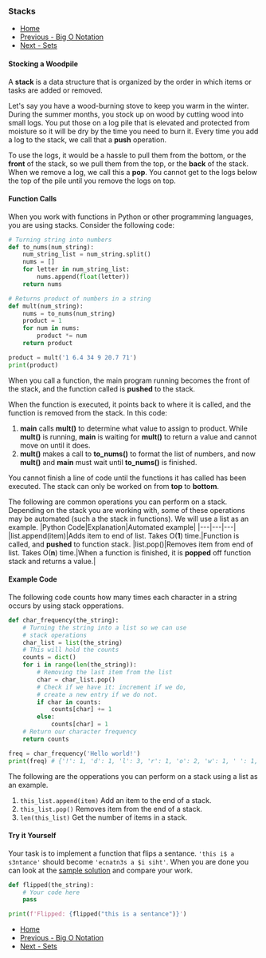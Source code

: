 ### Stacks
- [Home](0-Welcome.md)
- [Previous - Big O Notation](0.5-Big-O-Notation.md)
- [Next - Sets](2-Sets.md)

#### Stocking a Woodpile
A **stack** is a data structure that is organized by the order in which items or tasks are added or removed.

Let's say you have a wood-burning stove to keep you warm in the winter. During the summer months, you stock up on wood by cutting wood into small logs. You put those on a log pile that is elevated and protected from moisture so it will be dry by the time you need to burn it. Every time you add a log to the stack, we call that a **push** operation.  

To use the logs, it would be a hassle to pull them from the bottom, or the **front** of the stack, so we pull them from the top, or the **back** of the stack. When we remove a log, we call this a **pop**. You cannot get to the logs below the top of the pile until you remove the logs on top.

#### Function Calls
When you work with functions in Python or other programming languages, you are using stacks. 
Consider the following code:
```python
# Turning string into numbers
def to_nums(num_string):
    num_string_list = num_string.split()
    nums = []
    for letter in num_string_list:
        nums.append(float(letter))
    return nums        

# Returns product of numbers in a string
def mult(num_string):
    nums = to_nums(num_string)
    product = 1
    for num in nums:
        product *= num
    return product

product = mult('1 6.4 34 9 20.7 71')
print(product)
```
When you call a function, the main program running becomes the front of the stack, and the function called is **pushed** to the stack. 

When the function is executed, it points back to where it is called, and the function is removed from the stack. In this code:
1. **main** calls **mult()** to determine what value to assign to product. While **mult()** is running, **main** is waiting for **mult()** to return a value and cannot move on until it does.
2. **mult()** makes a call to **to_nums()** to format the list of numbers, and now **mult()** and **main** must wait until **to_nums()** is finished.

You cannot finish a line of code until the functions it has called has been executed. The stack can only be worked on from **top** to **bottom**.

The following are common operations you can perform on a stack. Depending on the stack you are working with, some of these operations may be automated (such a the stack in functions). We will use a list as an example.
|Python Code|Explanation|Automated example|
|---|---|---|
|list.append(item)|Adds item to end of list. Takes O(**1**) time.|Function is called, and **pushed** to function stack.
|list.pop()|Removes item from end of list. Takes O(**n**) time.|When a function is finished, it is **popped** off function stack and returns a value.|

#### Example Code
The following code counts how many times each character in a string occurs by using stack opperations.
```python
def char_frequency(the_string):
    # Turning the string into a list so we can use
    # stack operations
    char_list = list(the_string)
    # This will hold the counts
    counts = dict()
    for i in range(len(the_string)):
        # Removing the last item from the list
        char = char_list.pop()
        # Check if we have it: increment if we do,
        # create a new entry if we do not.
        if char in counts:
            counts[char] += 1
        else:
            counts[char] = 1
    # Return our character frequency
    return counts

freq = char_frequency('Hello world!')
print(freq) # {'!': 1, 'd': 1, 'l': 3, 'r': 1, 'o': 2, 'w': 1, ' ': 1, 'e': 1, 'H': 1}
```
The following are the opperations you can perform on a stack using a list as an example.
1. ```this_list.append(item)```
Add an item to the end of a stack.
2. ```this_list.pop()```
Removes item from the end of a stack.
4. ```len(this_list)```
Get the number of items in a stack.

#### Try it Yourself
Your task is to implement a function that flips a sentance. ```'this i$ a s3ntance'``` should become ```'ecnatn3s a $i siht'```. When you are done you can look at the [sample solution](./code%20examples%20and%20solutions/stacks_solution.py) and compare your work.


```python
def flipped(the_string):
    # Your code here
    pass

print(f'Flipped: {flipped("this is a sentance")}')
```
- [Home](0-Welcome.md)
- [Previous - Big O Notation](0.5-Big-O-Notation.md)
- [Next - Sets](2-Sets.md)